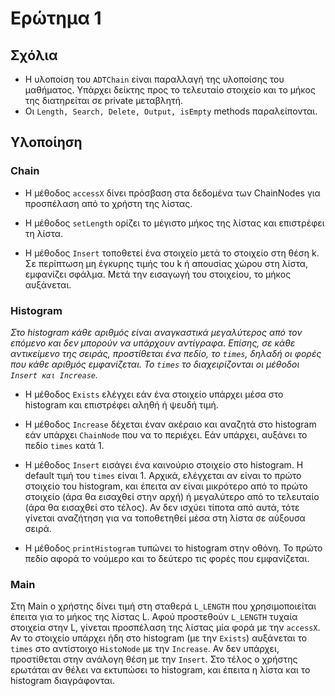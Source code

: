 # Ερώτημα 1

## Σχόλια
- Η υλοποίση του `ADTChain` είναι παραλλαγή της υλοποίσης του μαθήματος. Υπάρχει δείκτης προς το τελευταίο στοιχείο και το μήκος της διατηρείται σε 
private μεταβλητή. 
- Οι `Length, Search, Delete, Output, isEmpty` methods παραλείπονται.

## Υλοποίηση

### Chain
- H μέθοδος `accessX` δίνει πρόσβαση στα δεδομένα των ChainNodes για προσπέλαση από το χρήστη της λίστας.

- Η μέθοδος `setLength` ορίζει το μέγιστο μήκος της λίστας και επιστρέφει τη λίστα.

- Η μέθοδος `Insert` τοποθετεί ένα στοιχείο μετά το στοιχείο στη θέση k. Σε περίπτωση μη έγκυρης τιμής του k ή απουσίας χώρου στη λίστα, εμφανίζει σφάλμα. Μετά την εισαγωγή του στοιχείου, το μήκος αυξάνεται.

### Histogram
*Στο histogram κάθε αριθμός είναι αναγκαστικά μεγαλύτερος από τον επόμενο και δεν μπορούν να υπάρχουν αντίγραφα. Επίσης, σε κάθε αντικείμενο της σειράς, προστίθεται ένα πεδίο, το `times`, δηλαδή οι φορές που κάθε αριθμός εμφανίζεται. Το `times` το διαχειρίζονται οι μέθοδοι `Insert και Increase`.*

- Η μέθοδος `Exists` ελέγχει εάν ένα στοιχείο υπάρχει μέσα στο histogram και επιστρέφει αληθή ή ψευδή τιμή.

- Η μέθοδος `Increase` δέχεται έναν ακέραιο και αναζητά στο histogram εάν υπάρχει `ChainNode` που να το περιέχει. Εάν υπάρχει, αυξάνει το πεδίο `times` κατά 1.

- H μέθοδος `Insert` εισάγει ένα καινούριο στοιχείο στο histogram. Η default τιμή του `times` είναι 1. Αρχικά, ελέγχεται αν είναι το πρώτο στοιχείο του histogram, και έπειτα αν είναι μικρότερο από το πρώτο στοιχείο (άρα θα εισαχθεί στην αρχή) ή μεγαλύτερο από το τελευταίο (άρα θα εισαχθεί στο τέλος). Αν δεν ισχύει τίποτα από αυτά, τότε γίνεται αναζήτηση για να τοποθετηθεί μέσα στη λίστα σε αύξουσα σειρά.

- Η μέθοδος `printHistogram` τυπώνει το histogram στην οθόνη. Το πρώτο πεδίο αφορά το νούμερο και το δεύτερο τις φορές που εμφανίζεται.

### Main
Στη Main ο χρήστης δίνει τιμή στη σταθερά `L_LENGTH` που χρησιμοποιείται έπειτα για το μήκος της λίστας L. Αφού προστεθούν `L_LENGTH` τυχαία στοιχεία στην L, γίνεται προσπέλαση της λίστας μία φορά με την `accessX`. Αν το στοιχείο υπάρχει ήδη στο histogram (με την `Exists`) αυξάνεται το `times` στο αντίστοιχο `HistoNode` με την `Increase`. Αν δεν υπάρχει, προστίθεται στην ανάλογη θέση με την `Insert`. Στο τέλος ο χρήστης ερωτάται αν θέλει να εκτυπώσει το histogram, και έπειτα η λίστα και το histogram διαγράφονται.
















